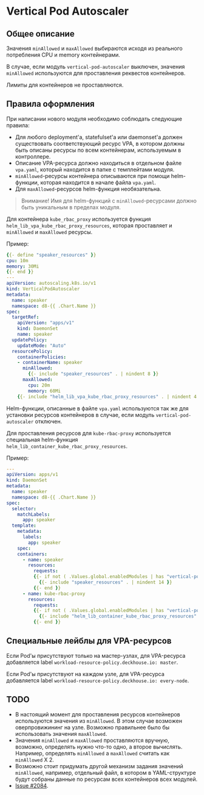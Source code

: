 # Vertical Pod Autoscaler

## Общее описание

Значения `minAllowed` и `maxAllowed` выбираются исходя из реального потребления CPU и memory контейнерами.

В случае, если модуль `vertical-pod-autoscaler` выключен, значения `minAllowed` используются для проставления реквестов контейнеров.

Лимиты для контейнеров не проставляются.

## Правила оформления

При написании нового модуля необходимо соблюдать следующие правила:

* Для любого deployment'а, statefulset'а или daemonset'а должен существовать соответствующий ресурс VPA, в котором должны быть описаны ресурсы по всем контейнерам, используемым в контроллере.  
* Описание VPA-ресурса должно находиться в отдельном файле `vpa.yaml`, который находится в папке с темплейтами модуля.
* `minAllowed`-ресурсы контейнера описываются при помощи helm-функции, которая находится в начале файла `vpa.yaml`.
* Для `maxAllowed`-ресурсов helm-функция необязательна.

> Внимание! Имя для helm-функций с `minAllowed`-ресурсами должно быть уникальным в пределах модуля.

Для контейнера `kube_rbac_proxy` используется функция `helm_lib_vpa_kube_rbac_proxy_resources`, которая проставляет и `minAllowed` и `maxAllowed` ресурсы.

Пример:

```yaml
{{- define "speaker_resources" }}
cpu: 10m
memory: 30Mi
{{- end }}
---
apiVersion: autoscaling.k8s.io/v1
kind: VerticalPodAutoscaler
metadata:
  name: speaker
  namespace: d8-{{ .Chart.Name }}
spec:
  targetRef:
    apiVersion: "apps/v1"
    kind: DaemonSet
    name: speaker
  updatePolicy:
    updateMode: "Auto"
  resourcePolicy:
    containerPolicies:
    - containerName: speaker
      minAllowed:
        {{- include "speaker_resources" . | nindent 8 }}
      maxAllowed:
        cpu: 20m
        memory: 60Mi
    {{- include "helm_lib_vpa_kube_rbac_proxy_resources" . | nindent 4 }}
```

Helm-функции, описанные в файле `vpa.yaml` используются так же для установки ресурсов контейнеров в случае, если модуль `vertical-pod-autoscaler` отключен.

Для проставления ресурсов для `kube-rbac-proxy` используется специальная helm-функция `helm_lib_container_kube_rbac_proxy_resources`.

Пример:

```yaml
---
apiVersion: apps/v1
kind: DaemonSet
metadata:
  name: speaker
  namespace: d8-{{ .Chart.Name }}
spec:
  selector:
    matchLabels:
      app: speaker
  template:
    metadata:
      labels:
        app: speaker
    spec: 
    containers:
      - name: speaker
        resources:
          requests:
          {{- if not ( .Values.global.enabledModules | has "vertical-pod-autoscaler-crd") }}
            {{- include "speaker_resources" . | nindent 14 }}
          {{- end }}
      - name: kube-rbac-proxy
        resources:
          requests:
          {{- if not ( .Values.global.enabledModules | has "vertical-pod-autoscaler-crd") }}
            {{- include "helm_lib_container_kube_rbac_proxy_resources" . | nindent 12 }}
          {{- end }}
```

## Специальные лейблы для VPA-ресурсов

Если Pod'ы присутствуют только на мастер-узлах, для VPA-ресурса добавляется label `workload-resource-policy.deckhouse.io: master`.

Если Pod'ы присутствуют на каждом узле, для VPA-ресурса добавляется label `workload-resource-policy.deckhouse.io: every-node`.

## TODO

* В настоящий момент для проставления ресурсов контейнеров используются значения из `minAllowed`. В этом случае возможен оверпровижининг на узле. Возможно правильнее было бы использовать значения `maxAllowed`.
* Значения `minAllowed` и `maxAllowed` проставляются вручную, возможно, определять нужно что-то одно, а второе вычислять. Например, определять `minAllowed` а `maxAllowed` считать как `minAllowed` X 2.
* Возможно стоит придумать другой механизм задания значений `minAllowed`, например, отдельный файл, в котором в YAML-структуре будут собраны данные по ресурсам всех контейнеров всех модулей.
* [Issue #2084](https://github.com/deckhouse/deckhouse/issues/2084).
